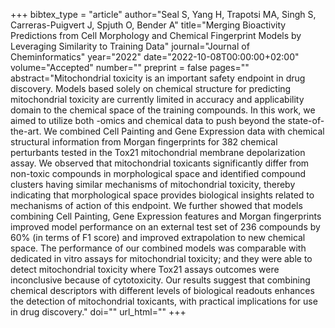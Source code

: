 +++
bibtex_type = "article"
author="Seal S, Yang H, Trapotsi MA, Singh S, Carreras-Puigvert J, Spjuth O, Bender A"
title="Merging Bioactivity Predictions from Cell Morphology and Chemical Fingerprint Models by Leveraging Similarity to Training Data"
journal="Journal of Cheminformatics"
year="2022"
date="2022-10-08T00:00:00+02:00"
volume="Accepted"
number=""
preprint = false
pages=""
abstract="Mitochondrial toxicity is an important safety endpoint in drug discovery. Models based solely on chemical structure for predicting mitochondrial toxicity are currently limited in accuracy and applicability domain to the chemical space of the training compounds. In this work, we aimed to utilize both -omics and chemical data to push beyond the state-of-the-art. We combined Cell Painting and Gene Expression data with chemical structural information from Morgan fingerprints for 382 chemical perturbants tested in the Tox21 mitochondrial membrane depolarization assay. We observed that mitochondrial toxicants significantly differ from non-toxic compounds in morphological space and identified compound clusters having similar mechanisms of mitochondrial toxicity, thereby indicating that morphological space provides biological insights related to mechanisms of action of this endpoint. We further showed that models combining Cell Painting, Gene Expression features and Morgan fingerprints improved model performance on an external test set of 236 compounds by 60% (in terms of F1 score) and improved extrapolation to new chemical space. The performance of our combined models was comparable with dedicated in vitro assays for mitochondrial toxicity; and they were able to detect mitochondrial toxicity where Tox21 assays outcomes were inconclusive because of cytotoxicity. Our results suggest that combining chemical descriptors with different levels of biological readouts enhances the detection of mitochondrial toxicants, with practical implications for use in drug discovery."
doi=""
url_html=""
+++
